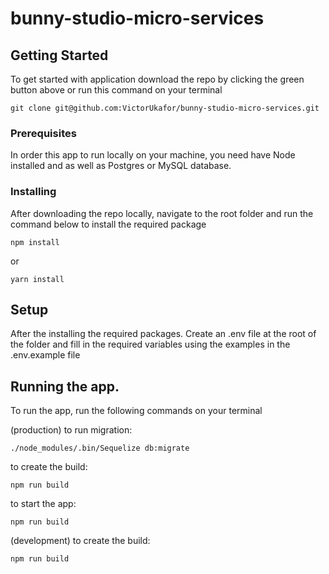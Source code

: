 # bunny-studio-micro-services


## Getting Started

To get started with application download the repo by clicking the green button above or run this command on your terminal

```
git clone git@github.com:VictorUkafor/bunny-studio-micro-services.git

```


### Prerequisites

In order this app to run locally on your machine, you need have Node installed and as well as Postgres or MySQL database.


### Installing

After downloading the repo locally, navigate to the root folder and run the command below to install the required package

```
npm install
```
or

```
yarn install
```


## Setup 

After the installing the required packages. Create an .env file at the root of the folder and fill in the required variables using the examples in the .env.example file


## Running the app.

To run the app, run the following commands on your terminal

(production)
to run migration:
```
./node_modules/.bin/Sequelize db:migrate
```

to create the build:
```
npm run build
```

to start the app:
```
npm run build
```

(development)
to create the build:
```
npm run build
```